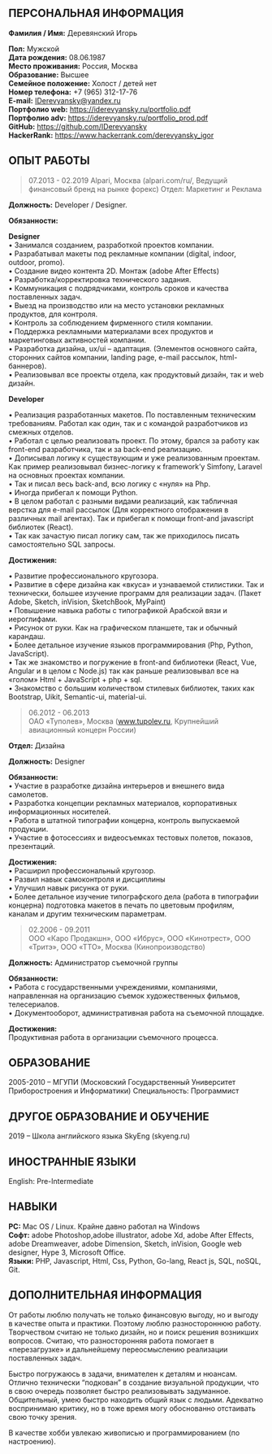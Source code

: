 **ПЕРСОНАЛЬНАЯ ИНФОРМАЦИЯ**
-
 
**Фамилия / Имя:** Деревянский Игорь 
 
**Пол:** Мужской   
**Дата рождения:** 08.06.1987   
**Место проживания:** Россия, Москва   
**Образование:** Высшее   
**Семейное положение:** Холост / детей нет   
**Номер телефона:** +7 (965) 312-17-76   
**E-mail:** IDerevyansky@yandex.ru   
**Портфолио web:** https://iderevyansky.ru/portfolio.pdf   
**Портфолио adv:** https://iderevyansky.ru/portfolio_prod.pdf   
**GitHub:** https://github.com/IDerevyansky   
**HackerRank:** https://www.hackerrank.com/derevyansky_igor


 
**ОПЫТ РАБОТЫ** 
-
> 07.2013 - 02.2019 
Alpari, Москва (alpari.com/ru/, Ведущий финансовый бренд на рынке форекс) 
Отдел: Маркетинг и Реклама   

**Должность:** Developer / Designer.  

**Обязанности:** 

**Designer**  
•	Занимался созданием, разработкой проектов компании.  
•	Разрабатывал макеты под рекламные компании (digital, indoor, outdoor, promo).    
•	Создание видео контента 2D. Монтаж (adobe After Effects)  
•	Разработка/корректировка технического задания.  
•	Коммуникация с подрядчиками, контроль сроков и качества поставленных задач.  
•	Выезд на производство или на место установки рекламных продуктов, для контроля.  
•	Контроль за соблюдением фирменного стиля компании.  
•	Поддержка рекламными материалами всех продуктов и маркетинговых активностей компании.    
•	Разработка дизайна, ux/ui – адаптация. (Элементов основного сайта, сторонних сайтов компании, landing page, e-mail рассылок, html-баннеров).  
•	Реализовывал все проекты отдела, как продуктовый дизайн, так и web дизайн. 

**Developer**  

•	Реализация разработанных макетов. По поставленным техническим требованиям. Работал как один, так и с командой разработчиков из смежных отделов.  
•	Работал с целью реализовать проект. По этому, брался за работу как front-end разработчика, так и за back-end реализацию.  
•	Дописывал логику к существующим и уже реализованным проектам. Как пример реализовывал бизнес-логику к framework’у Simfony, Laravel на основных проектах компании.  
•	Так и писал весь back-and, всю логику с «нуля» на Php.  
•	Иногда прибегал к помощи Python.  
•	В целом работал с разными видами реализаций, как табличная верстка для e-mail рассылок (Для корректного отображения в различных mail агентах). Так и прибегал к помощи front-and javascript библиотек (React).  
•	Так как зачастую писал логику сам, так же приходилось писать самостоятельно SQL запросы. 



**Достижения:**  

•	Развитие профессионального кругозора.  
•	Развитие в сфере дизайна как «вкуса» и узнаваемой стилистики. Так и технически, большее изучение программ для реализации задач. (Пакет Adobe, Sketch, inVision, SketchBook, MyPaint)  
•	Повышение навыка работы с типографикой Арабской вязи и иероглифами.  
•	Рисунок от руки. Как на графическом планшете, так и обычный карандаш.   
•	Более детальное изучение языков программирования (Php, Python, JavaScript).  
•	Так же знакомство и погружение в front-and библиотеки (React, Vue, Angular и в целом с Node.js) так как раньше реализовывал все на «голом» Html + JavaScript + php + sql.   
•	Знакомство с большим количеством стилевых библиотек, таких как Bootstrap, Uikit, Semantic-ui, material-ui.
 



 
> 06.2012 - 06.2013  
ОАО «Туполев», Москва (www.tupolev.ru, Крупнейший авиационный концерн России)
   
**Отдел:** Дизайна    

**Должность:** Designer 

**Обязанности:**   
•	Участие в разработке дизайна интерьеров и внешнего вида самолетов.  
•	Разработка концепции рекламных материалов, корпоративных информационных носителей.  
•	Работа в штатной типографии концерна, контроль выпускаемой продукции.   
•	Участие в фотосессиях и видеосъемках тестовых полетов, показов, презентаций.    
 
**Достижения:**  
•	Расширил профессиональный кругозор.  
•	Развил навык самоконтроля и дисциплины   
•	Улучшил навык рисунка от руки.       
•	Более детальное изучение типографского дела (работа в типографии концерна) подготовка макетов в печать по цветовым профилям, каналам и другим техническим параметрам. 

> 02.2006 - 09.2011  
ООО «Каро Продакшн», ООО «Ибрус», ООО «Кинотрест», ООО «Тритэ», ООО «ТТО», 
Москва (Кинопроизводство)  

**Должность:** Администратор съемочной группы 
  
**Обязанности:**   
•	Работа с государственными учреждениями, компаниями, направленная на организацию съемок художественных фильмов, телесериалов.  
•	Документооборот, административная работа на съемочной площадке. 

**Достижения:**  
Продуктивная работа в организации съемочного процесса.    
 
**ОБРАЗОВАНИЕ**  
-
2005-2010 – МГУПИ (Московский Государственный Университет Приборостроения и Информатики) 
Специальность: Программист
 
  
 
**ДРУГОЕ ОБРАЗОВАНИЕ И ОБУЧЕНИЕ**
-

2019 – Школа английского языка SkyEng (skyeng.ru)


**ИНОСТРАННЫЕ ЯЗЫКИ**
-
English: Pre-Intermediate 

**НАВЫКИ**
-
**PC:** Mac OS / Linux. Крайне давно работал на Windows   
**Софт:** adobe Photoshop,adobe  illustrator,  adobe Xd, adobe After Effects, adobe Dreamweaver, adobe Dimension, Sketch, inVision, Google web designer, Hype 3, Microsoft Office.   
**Языки:** PHP, Javascript, Html, Css, Python, Go-lang, React js, SQL, noSQL, Git.


**ДОПОЛНИТЕЛЬНАЯ ИНФОРМАЦИЯ**
-
От работы люблю получать не только финансовую выгоду, но и выгоду в качестве опыта и практики. Поэтому люблю разностороннюю работу. Творчеством считаю не только дизайн, но и поиск решения возникших вопросов. Считаю, что разносторонняя работа помогает в «перезагрузке» и дальнейшему переосмыслению реализации поставленных задач. 

Быстро погружаюсь в задачи, внимателен к деталям и нюансам. Отлично технически “подкован” в создание визуальной продукции, что в свою очередь позволяет быстро реализовывать задуманное. Общительный, умею быстро находить общий язык с людьми. Адекватно воспринимаю критику, но в тоже время могу обоснованно отстаивать свою точку зрения.

В качестве хобби увлекаю живописью и программированием (по настроению).   


